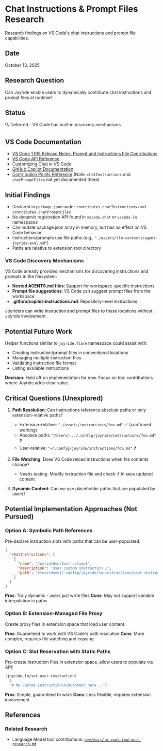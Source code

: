 # Chat Instructions & Prompt Files Research

Research findings on VS Code's chat instructions and prompt file capabilities.

## Date
October 13, 2025

## Research Question
Can Joyride enable users to dynamically contribute chat instructions and prompt files at runtime?

## Status
🔍 Deferred - VS Code has built-in discovery mechanisms

## VS Code Documentation
- [VS Code 1.105 Release Notes: Prompt and Instructions File Contributions](https://code.visualstudio.com/updates/v1_105#_prompt-and-instructions-file-contributions)
- [VS Code API Reference](https://code.visualstudio.com/api/references/vscode-api)
- [Customizing Chat in VS Code](https://code.visualstudio.com/docs/copilot/customization/overview)
- [GitHub Copilot Documentation](https://docs.github.com/en/copilot)
- [Contribution Points Reference](https://code.visualstudio.com/api/references/contribution-points) (Note: `chatInstructions` and `chatPromptFiles` not yet documented there)

## Initial Findings

- Declared in `package.json` under `contributes.chatInstructions` and `contributes.chatPromptFiles`
- No dynamic registration API found in `vscode.chat` or `vscode.lm` namespaces
- Can mutate package.json array in memory, but has no effect on VS Code behavior
- Instructions/prompts use file paths (e.g., `"./assets/llm-contexts/agent-joyride-eval.md"`)
- Paths are relative to extension root directory

### VS Code Discovery Mechanisms

VS Code already provides mechanisms for discovering instructions and prompts in the filesystem:
- **Nested AGENTS.md files**: Support for workspace-specific instructions
- **Prompt file suggestions**: VS Code can suggest prompt files from the workspace
- **.github/copilot-instructions.md**: Repository-level instructions

Joyriders can write instruction and prompt files to these locations without Joyride involvement.

## Potential Future Work

Helper functions similar to `joyride.flare` namespace could assist with:
- Creating instruction/prompt files in conventional locations
- Managing multiple instruction files
- Validating instruction file format
- Listing available instructions

**Decision**: Hold off on implementation for now. Focus on tool contributions where Joyride adds clear value.

## Critical Questions (Unexplored)

1. **Path Resolution**: Can instructions reference absolute paths or only extension-relative paths?
   - Extension-relative: `"./assets/instructions/foo.md"` ✅ (confirmed working)
   - Absolute paths: `"/Users/.../.config/joyride/instructions/foo.md"` ❓
   - User-relative: `"~/.config/joyride/instructions/foo.md"` ❓

2. **File Watching**: Does VS Code reload instructions when file contents change?
   - Needs testing: Modify instruction file and check if AI sees updated content

3. **Dynamic Content**: Can we use placeholder paths that are populated by users?

## Potential Implementation Approaches (Not Pursued)

### Option A: Symbolic Path References
Pre-declare instruction slots with paths that can be user-populated:

```json
{
  "chatInstructions": [
    {
      "name": "JoyrideUserInstruction1",
      "description": "User custom instruction 1",
      "path": "${userHome}/.config/joyride/lm-instructions/user-instruction-1.md"
    }
  ]
}
```

**Pros**: Truly dynamic - users just write files
**Cons**: May not support variable interpolation in paths

### Option B: Extension-Managed File Proxy
Create proxy files in extension space that load user content.

**Pros**: Guaranteed to work with VS Code's path resolution
**Cons**: More complex, requires file watching and copying

### Option C: Slot Reservation with Static Paths
Pre-create instruction files in extension space, allow users to populate via API:

```clojure
(joyride.lm/set-user-instruction!
  1
  "# My Custom Instruction\n\nContent here...")
```

**Pros**: Simple, guaranteed to work
**Cons**: Less flexible, requires extension involvement

## References

### Related Research
- Language Model tool contributions: [`dev/docs/lm-contributions-research.md`](./lm-contributions-research.md)
